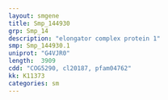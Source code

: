 ```yaml
---
layout: smgene
title: Smp_144930
grp: Smp_14
description: "elongator complex protein 1"
smp: Smp_144930.1
uniprot: "G4VJR0"
length:  3909
cdd: "COG5290, cl20187, pfam04762"
kk: K11373
categories: sm
---
```

